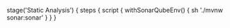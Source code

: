 
  stage('Static Analysis') {
            steps {
                script {
                    withSonarQubeEnv() {
                        sh './mvnw sonar:sonar'
                    }
                }
            }
  ```

